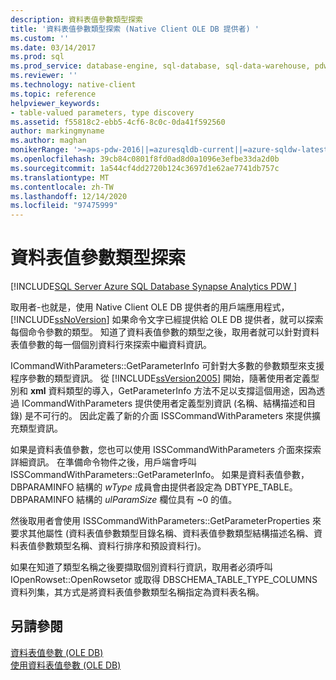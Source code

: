 ```yaml
---
description: 資料表值參數類型探索
title: '資料表值參數類型探索 (Native Client OLE DB 提供者) '
ms.custom: ''
ms.date: 03/14/2017
ms.prod: sql
ms.prod_service: database-engine, sql-database, sql-data-warehouse, pdw
ms.reviewer: ''
ms.technology: native-client
ms.topic: reference
helpviewer_keywords:
- table-valued parameters, type discovery
ms.assetid: f55818c2-ebb5-4cf6-8c0c-0da41f592560
author: markingmyname
ms.author: maghan
monikerRange: '>=aps-pdw-2016||=azuresqldb-current||=azure-sqldw-latest||>=sql-server-2016||>=sql-server-linux-2017||=azuresqldb-mi-current'
ms.openlocfilehash: 39cb84c0801f8fd0ad8d0a1096e3efbe33da2d0b
ms.sourcegitcommit: 1a544cf4dd2720b124c3697d1e62ae7741db757c
ms.translationtype: MT
ms.contentlocale: zh-TW
ms.lasthandoff: 12/14/2020
ms.locfileid: "97475999"
---
```

# <a name="table-valued-parameter-type-discovery"></a>資料表值參數類型探索
[!INCLUDE[SQL Server Azure SQL Database Synapse Analytics PDW ](../../includes/applies-to-version/sql-asdb-asdbmi-asa-pdw.md)]

  取用者-也就是，使用 Native Client OLE DB 提供者的用戶端應用程式， [!INCLUDE[ssNoVersion](../../includes/ssnoversion-md.md)] 如果命令文字已經提供給 OLE DB 提供者，就可以探索每個命令參數的類型。 知道了資料表值參數的類型之後，取用者就可以針對資料表值參數的每一個個別資料行來探索中繼資料資訊。  
  
 ICommandWithParameters::GetParameterInfo 可針對大多數的參數類型來支援程序參數的類型資訊。 從 [!INCLUDE[ssVersion2005](../../includes/ssversion2005-md.md)] 開始，隨著使用者定義型別和 **xml** 資料類型的導入，GetParameterInfo 方法不足以支撐這個用途，因為透過 ICommandWithParameters 提供使用者定義型別資訊 (名稱、結構描述和目錄) 是不可行的。 因此定義了新的介面 ISSCommandWithParameters 來提供擴充類型資訊。  
  
 如果是資料表值參數，您也可以使用 ISSCommandWithParameters 介面來探索詳細資訊。 在準備命令物件之後，用戶端會呼叫 ISSCommandWithParameters::GetParameterInfo。 如果是資料表值參數，DBPARAMINFO 結構的 *wType* 成員會由提供者設定為 DBTYPE_TABLE。 DBPARAMINFO 結構的 *ulParamSize* 欄位具有 ~0 的值。  
  
 然後取用者會使用 ISSCommandWithParameters::GetParameterProperties 來要求其他屬性 (資料表值參數類型目錄名稱、資料表值參數類型結構描述名稱、資料表值參數類型名稱、資料行排序和預設資料行)。  
  
 如果在知道了類型名稱之後要擷取個別資料行資訊，取用者必須呼叫 IOpenRowset::OpenRowsetor 或取得 DBSCHEMA_TABLE_TYPE_COLUMNS 資料列集，其方式是將資料表值參數類型名稱指定為資料表名稱。  
  
## <a name="see-also"></a>另請參閱  
 [資料表值參數 &#40;OLE DB&#41;](../../relational-databases/native-client-ole-db-table-valued-parameters/table-valued-parameters-ole-db.md)   
 [使用資料表值參數 &#40;OLE DB&#41;](../../relational-databases/native-client-ole-db-how-to/use-table-valued-parameters-ole-db.md)  
  
  
